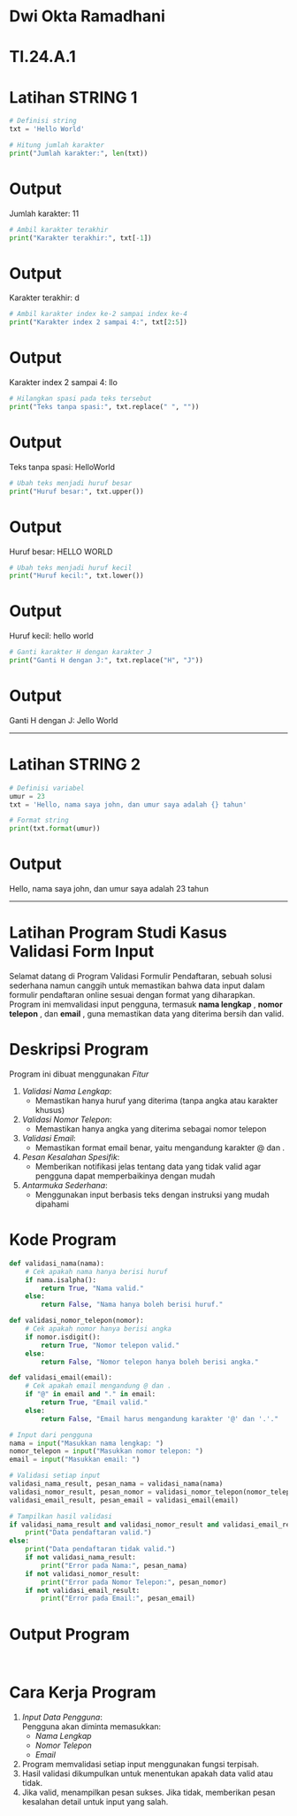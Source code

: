 # Dwi Okta Ramadhani
# TI.24.A.1
# Latihan STRING 1
```python 
# Definisi string
txt = 'Hello World'

# Hitung jumlah karakter
print("Jumlah karakter:", len(txt))
```
# Output
Jumlah karakter: 11

```python
# Ambil karakter terakhir
print("Karakter terakhir:", txt[-1])
```
# Output
Karakter terakhir: d
```python
# Ambil karakter index ke-2 sampai index ke-4
print("Karakter index 2 sampai 4:", txt[2:5])
```
# Output
Karakter index 2 sampai 4: llo
```python
# Hilangkan spasi pada teks tersebut
print("Teks tanpa spasi:", txt.replace(" ", ""))
```
# Output
Teks tanpa spasi: HelloWorld
```python
# Ubah teks menjadi huruf besar
print("Huruf besar:", txt.upper())
```
# Output
Huruf besar: HELLO WORLD
```python
# Ubah teks menjadi huruf kecil
print("Huruf kecil:", txt.lower())
```
# Output
Huruf kecil: hello world
```python
# Ganti karakter H dengan karakter J
print("Ganti H dengan J:", txt.replace("H", "J"))
```
# Output
Ganti H dengan J: Jello World
_____________________________

# Latihan STRING 2
```python
# Definisi variabel
umur = 23
txt = 'Hello, nama saya john, dan umur saya adalah {} tahun'

# Format string
print(txt.format(umur))
```
# Output
Hello, nama saya john, dan umur saya adalah 23 tahun
_____________________________
# Latihan Program Studi Kasus Validasi Form Input
Selamat datang di Program Validasi Formulir Pendaftaran, sebuah solusi sederhana namun canggih untuk memastikan bahwa data input dalam formulir pendaftaran online sesuai dengan format yang diharapkan. Program ini memvalidasi input pengguna, termasuk **nama lengkap** , **nomor telepon** , dan **email** , guna memastikan data yang diterima bersih dan valid.
# Deskripsi Program
Program ini dibuat menggunakan *Fitur*
1. *Validasi Nama Lengkap*:  
   - Memastikan hanya huruf yang diterima (tanpa angka atau karakter khusus)
2. *Validasi Nomor Telepon*:  
   - Memastikan hanya angka yang diterima sebagai nomor telepon
3. *Validasi Email*:  
   - Memastikan format email benar, yaitu mengandung karakter @ dan . 
4. *Pesan Kesalahan Spesifik*:  
   - Memberikan notifikasi jelas tentang data yang tidak valid agar pengguna dapat memperbaikinya dengan mudah  
5. *Antarmuka Sederhana*:  
   - Menggunakan input berbasis teks dengan instruksi yang mudah dipahami
# Kode Program
```python
def validasi_nama(nama):
    # Cek apakah nama hanya berisi huruf
    if nama.isalpha():
        return True, "Nama valid."
    else:
        return False, "Nama hanya boleh berisi huruf."

def validasi_nomor_telepon(nomor):
    # Cek apakah nomor hanya berisi angka
    if nomor.isdigit():
        return True, "Nomor telepon valid."
    else:
        return False, "Nomor telepon hanya boleh berisi angka."

def validasi_email(email):
    # Cek apakah email mengandung @ dan .
    if "@" in email and "." in email:
        return True, "Email valid."
    else:
        return False, "Email harus mengandung karakter '@' dan '.'."

# Input dari pengguna
nama = input("Masukkan nama lengkap: ")
nomor_telepon = input("Masukkan nomor telepon: ")
email = input("Masukkan email: ")

# Validasi setiap input
validasi_nama_result, pesan_nama = validasi_nama(nama)
validasi_nomor_result, pesan_nomor = validasi_nomor_telepon(nomor_telepon)
validasi_email_result, pesan_email = validasi_email(email)

# Tampilkan hasil validasi
if validasi_nama_result and validasi_nomor_result and validasi_email_result:
    print("Data pendaftaran valid.")
else:
    print("Data pendaftaran tidak valid.")
    if not validasi_nama_result:
        print("Error pada Nama:", pesan_nama)
    if not validasi_nomor_result:
        print("Error pada Nomor Telepon:", pesan_nomor)
    if not validasi_email_result:
        print("Error pada Email:", pesan_email)
```
# Output Program
```
 
```
# Cara Kerja Program
1. *Input Data Pengguna*:  
   Pengguna akan diminta memasukkan:  
   - *Nama Lengkap*
   - *Nomor Telepon* 
   - *Email*
2. Program memvalidasi setiap input menggunakan fungsi terpisah.  
3. Hasil validasi dikumpulkan untuk menentukan apakah data valid atau tidak.  
4. Jika valid, menampilkan pesan sukses. Jika tidak, memberikan pesan kesalahan detail untuk input yang salah.
